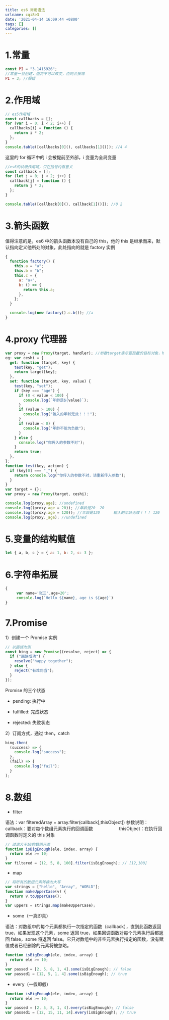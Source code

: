 ```yaml
---
title: es6 常用语法
urlname: cqi8e3
date: '2021-04-14 16:09:44 +0800'
tags: []
categories: []
---
```


# 1.常量

```javascript
const PI = "3.1415926";
//常量一旦创建，值将不可以改变，否则会报错
PI = 3; //报错
```

# 2.作用域

```javascript
// es5作用域
const callbacks = [];
for (var i = 0; i < 2; i++) {
  callbacks[i] = function () {
    return i * 2;
  };
}
console.table([callbacks[0](), callbacks[1]()]); //4 4
```

这里的 for 循环中的 i 会被提前至外部，i 变量为全局变量

```javascript
//es6的块级作用域，只在括号内有意义
const callback = [];
for (let j = 0; j < 2; j++) {
  callback[j] = function () {
    return j * 2;
  };
}

console.table([callback[0](), callback[1]()]); //0 2
```

# 3.箭头函数

值得注意的是，es6 中的箭头函数本没有自己的 this，他的 this 是继承而来，默认指向定义他所处的对象，此处指向的就是 factory 实例

```javascript
{
  function factory() {
    this.a = "a";
    this.b = "b";
    this.c = {
      a: "a+",
      b: () => {
        return this.a;
      },
    };
  }

  console.log(new factory().c.b()); //a
}
```

# 4.proxy 代理器

```javascript
var proxy = new Proxy(target, handler); //参数target表示要拦截的目标对象，handler用来定制拦截行为
eg: var ceshi = {
  get: function (target, key) {
    test(key, "get");
    return target[key];
  },
  set: function (target, key, value) {
    test(key, "set");
    if (key === "age") {
      if (0 < value < 100) {
        console.log(`年龄是${value}`);
      }
      if (value > 100) {
        console.log("输入的年龄无效！！！");
      }
      if (value < 0) {
        console.log("年龄不能为负数");
      }
    } else {
      console.log("你传入的参数不对");
    }
    return true;
  },
};
function test(key, action) {
  if (key[0] === "_") {
    return console.log("你传入的参数不对，请重新传入参数");
  }
}
var target = {};
var proxy = new Proxy(target, ceshi);

console.log(proxy.age); //undefined
console.log((proxy.age = 20)); //年龄是20  20
console.log((proxy.age = 120)); //年龄是120      输入的年龄无效！！！ 120
console.log(proxy._age); //undefined
```

# 5.变量的结构赋值

```javascript
let { a, b, c } = { a: 1, b: 2, c: 3 };
```

# 6.字符串拓展

```javascript
{
     var name='张三',age=20';
     console.log(`Hello ${name}, age is ${age}`)
}
```

# 7.Promise

1）创建一个 Promise 实例

```javascript
// 以画饼为例
const bing = new Promise((resolve, reject) => {
  if ("画饼成功") {
    resolve("happy together");
  } else {
    reject("有难同当");
  }
});
```

Promise 的三个状态

- pending: 执行中

- fulfilled: 完成状态

- rejected: 失败状态

2）订阅方式，通过 then，catch

```javascript
bing.then(
  (success) => {
    console.log("success");
  },
  (fail) => {
    console.log("fail");
  }
);
```

# 8.数组

- filter

语法：var filteredArray = array.filter(callback[,thisObject])
参数说明：callback：要对每个数组元素执行的回调函数
                    thisObject：在执行回调函数时定义的 this 对象

```javascript
// 过滤大于10的数组元素
function isBigEnough(ele, index, array) {
  return ele >= 10;
}
var filtered = [12, 5, 8, 100].filter(isBigEnough); // [12,100]
```

- map

```javascript
// 将所有的数组元素转换为大写
var strings = ["hello", "Array", "WORLD"];
function makeUpperCase(v) {
  return v.toUpperCase();
}
var uppers = strings.map(makeUpperCase);
```

- some（一真即真）

语法：对数组中的每个元素都执行一次指定的函数（callback），直到此函数返回 true，如果发现这个元素，some 返回 true，如果回调函数对每个元素执行后都返回 false，some 将返回 false。它只对数组中的非空元素执行指定的函数，没有赋值或者已经删除的元素将被忽略。

```javascript
function isBigEnough(ele, index, array) {
  return ele >= 10;
}
var passed = [2, 5, 8, 1, 4].some(isBigEnough); // false
var passed1 = [12, 5, 1, 4].some(isBigEnough); // true
```

- every（一假即假）

```javascript
function isBigEnough(ele, index, array) {
  return ele >= 10;
}
var passed = [2, 5, 8, 1, 4].every(isBigEnough); // false
var passed1 = [12, 15, 11, 14].every(isBigEnough); // true
```
